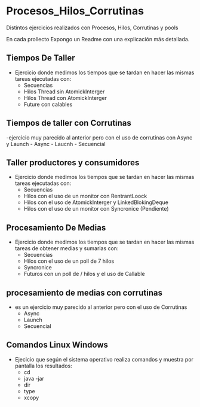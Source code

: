 # Procesos_Hilos_Corrutinas
Distintos ejercicios realizados con Procesos, Hilos, Corrutinas y pools

En cada prollecto Expongo un Readme con una explicación más detallada.

## Tiempos De Taller
- Ejercicio donde medimos los tiempos que se tardan en hacer las mismas tareas ejecutadas con:
    - Secuencias
    - Hilos Thread sin AtomickInterger
    - Hilos Thread con AtomickInterger
    - Future con calables
 ## Tiempos de taller con Corrutinas
 -ejercicio muy parecido al anterior pero con el uso de corrutinas con Async y Launch
    - Async
    - Laucnh
    - Secuencial
 ## Taller productores y consumidores
- Ejercicio donde medimos los tiempos que se tardan en hacer las mismas tareas ejecutadas con:
    - Secuencias
    - Hilos con el uso de un monitor con RentrantLoock
    - Hilos con el uso de AtomickInterger y LinkedBlokingDeque
    - Hilos con el uso de un monitor con Syncronice (Pendiente)
    
 ## Procesamiento De Medias
- Ejercicio donde medimos los tiempos que se tardan en hacer las mismas tareas de obtener medias y sumarlas con:
    - Secuencias
    - Hilos con el uso de un poll de 7 hilos
    - Syncronice
    - Futuros con un poll de / hilos y el uso de Callable
 ## procesamiento de medias con corrutinas
 - es un ejercicio muy parecido al anterior pero con el uso de Corrutinas
    - Async
    - Launch
    - Secuencial
 
 ## Comandos Linux Windows
 - Ejecicio que según el sistema operativo realiza comandos y muestra por pantalla los resultados:
    - cd
    - java -jar
    - dir
    - type
    - xcopy
 
